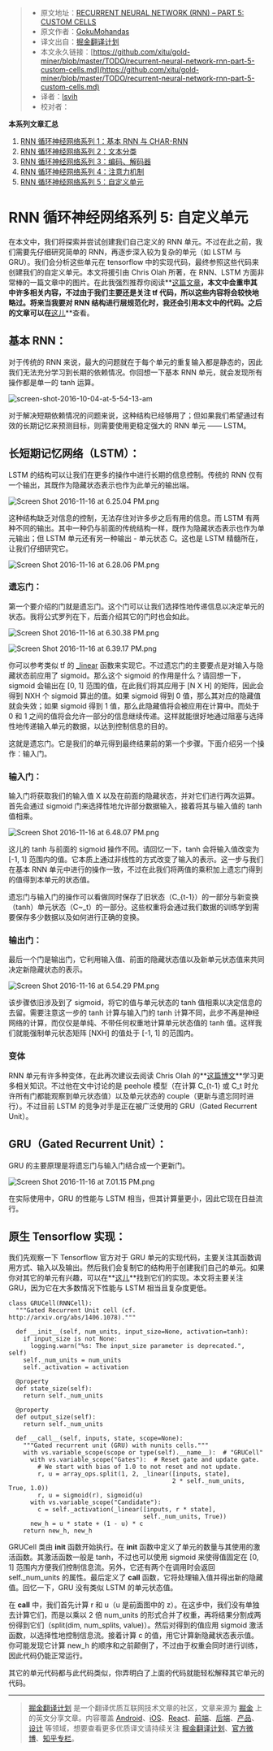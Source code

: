 
> * 原文地址：[RECURRENT NEURAL NETWORK (RNN) – PART 5: CUSTOM CELLS](https://theneuralperspective.com/2016/11/17/recurrent-neural-network-rnn-part-4-custom-cells/)
> * 原文作者：[GokuMohandas](https://twitter.com/GokuMohandas)
> * 译文出自：[掘金翻译计划](https://github.com/xitu/gold-miner)
> * 本文永久链接：[https://github.com/xitu/gold-miner/blob/master/TODO/recurrent-neural-network-rnn-part-5-custom-cells.md](https://github.com/xitu/gold-miner/blob/master/TODO/recurrent-neural-network-rnn-part-5-custom-cells.md)
> * 译者：[lsvih](https://github.com/lsvih)
> * 校对者：

**本系列文章汇总**

1. [RNN 循环神经网络系列 1：基本 RNN 与 CHAR-RNN](https://github.com/xitu/gold-miner/blob/master/TODO/recurrent-neural-networks-rnn-part-1-basic-rnn-char-rnn.md)
2. [RNN 循环神经网络系列 2：文本分类](https://github.com/xitu/gold-miner/blob/master/TODO/recurrent-neural-networks-rnn-part-2-text-classification.md)
3. [RNN 循环神经网络系列 3：编码、解码器](https://github.com/xitu/gold-miner/blob/master/TODO/recurrent-neural-networks-rnn-part-3-encoder-decoder.md)
4. [RNN 循环神经网络系列 4：注意力机制](https://github.com/xitu/gold-miner/blob/master/TODO/recurrent-neural-network-rnn-part-4-attentional-interfaces.md)
5. [RNN 循环神经网络系列 5：自定义单元](https://github.com/xitu/gold-miner/blob/master/TODO/recurrent-neural-network-rnn-part-5-custom-cells.md)

# RNN 循环神经网络系列 5: 自定义单元

在本文中，我们将探索并尝试创建我们自己定义的 RNN 单元。不过在此之前，我们需要先仔细研究简单的 RNN，再逐步深入较为复杂的单元（如 LSTM 与 GRU）。我们会分析这些单元在 tensorflow 中的实现代码，最终参照这些代码来创建我们的自定义单元。本文将援引由 Chris Olah 所著，在 RNN、LSTM 方面非常棒的一篇文章中的图片。在此我强烈推荐你阅读**[这篇文章](http://colah.github.io/posts/2015-08-Understanding-LSTMs/)**，本文中会重申其中许多相关内容，不过由于我们主要还是关注 tf 代码，所以这些内容将会较快地略过。将来当我要对 RNN 结构进行层规范化时，我还会引用本文中的代码。之后的文章可以在**[这儿](https://theneuralperspective.com/2016/10/27/gradient-topics/)**查看。

## 基本 RNN：

对于传统的 RNN 来说，最大的问题就在于每个单元的重复输入都是静态的，因此我们无法充分学习到长期的依赖情况。你回想一下基本 RNN 单元，就会发现所有操作都是单一的 tanh 运算。

![screen-shot-2016-10-04-at-5-54-13-am](https://theneuralperspective.files.wordpress.com/2016/10/screen-shot-2016-10-04-at-5-54-13-am.png?w=620)

对于解决短期依赖情况的问题来说，这种结构已经够用了；但如果我们希望通过有效的长期记忆来预测目标，则需要使用更稳定强大的 RNN 单元 —— LSTM。

## 长短期记忆网络（LSTM）：

LSTM 的结构可以让我们在更多的操作中进行长期的信息控制。传统的 RNN 仅有一个输出，其既作为隐藏状态表示也作为此单元的输出端。

![Screen Shot 2016-11-16 at 6.25.04 PM.png](https://theneuralperspective.files.wordpress.com/2016/11/screen-shot-2016-11-16-at-6-25-04-pm.png?w=620)

这种结构缺乏对信息的控制，无法存住对许多步之后有用的信息。而 LSTM 有两种不同的输出。其中一种仍与前面的传统结构一样，既作为隐藏状态表示也作为单元输出；但 LSTM 单元还有另一种输出 - 单元状态 C。这也是 LSTM 精髓所在，让我们仔细研究它。

![Screen Shot 2016-11-16 at 6.28.06 PM.png](https://theneuralperspective.files.wordpress.com/2016/11/screen-shot-2016-11-16-at-6-28-06-pm.png?w=620)

### 遗忘门：

第一个要介绍的门就是遗忘门。这个门可以让我们选择性地传递信息以决定单元的状态。我将公式罗列在下，后面介绍其它的门时也会如此。

![Screen Shot 2016-11-16 at 6.30.38 PM.png](https://theneuralperspective.files.wordpress.com/2016/11/screen-shot-2016-11-16-at-6-30-38-pm.png?w=620)

![Screen Shot 2016-11-16 at 6.39.17 PM.png](https://theneuralperspective.files.wordpress.com/2016/11/screen-shot-2016-11-16-at-6-39-17-pm.png?w=620)

你可以参考类似 tf 的 [_linear](https://github.com/tensorflow/tensorflow/blob/master/tensorflow/python/ops/rnn_cell.py#867) 函数来实现它。不过遗忘门的主要要点是对输入与隐藏状态前应用了 sigmoid。那么这个 sigmoid 的作用是什么？请回想一下，sigmoid 会输出在 [0, 1] 范围的值，在此我们将其应用于 [N X H] 的矩阵，因此会得到 NXH 个 sigmoid 算出的值。如果 sigmoid 得到 0 值，那么其对应的隐藏值就会失效；如果 sigmoid 得到 1 值，那么此隐藏值将会被应用在计算中。而处于 0 和 1 之间的值将会允许一部分的信息继续传递。这样就能很好地通过阻塞与选择性地传递输入单元的数据，以达到控制信息的目的。

这就是遗忘门。它是我们的单元得到最终结果前的第一个步骤。下面介绍另一个操作：输入门。

### 输入门：

输入门将获取我们的输入值 X 以及在前面的隐藏状态，并对它们进行两次运算。首先会通过 sigmoid 门来选择性地允许部分数据输入，接着将其与输入值的 tanh 值相乘。

![Screen Shot 2016-11-16 at 6.48.07 PM.png](https://theneuralperspective.files.wordpress.com/2016/11/screen-shot-2016-11-16-at-6-48-07-pm.png?w=620)

这儿的 tanh 与前面的 sigmoid 操作不同。请回忆一下，tanh 会将输入值改变为 [-1, 1] 范围内的值。它本质上通过非线性的方式改变了输入的表示。这一步与我们在基本 RNN 单元中进行的操作一致，不过在此我们将两值的乘积加上遗忘门得到的值得到本单元的状态值。

遗忘门与输入门的操作可以看做同时保存了旧状态（C_{t-1}）的一部分与新变换（tanh）单元状态（C~_t）的一部分。这些权重将会通过我们数据的训练学到需要保存多少数据以及如何进行正确的变换。

### 输出门：

最后一个门是输出门，它利用输入值、前面的隐藏状态值以及新单元状态值来共同决定新隐藏状态的表示。

![Screen Shot 2016-11-16 at 6.54.29 PM.png](https://theneuralperspective.files.wordpress.com/2016/11/screen-shot-2016-11-16-at-6-54-29-pm.png?w=620)

该步骤依旧涉及到了 sigmoid，将它的值与单元状态的 tanh 值相乘以决定信息的去留。需要注意这一步的 tanh 计算与输入门的 tanh 计算不同，此步不再是神经网络的计算，而仅仅是单纯、不带任何权重地计算单元状态值的 tanh 值。这样我们就能强制单元状态矩阵 [NXH] 的值处于 [-1, 1] 的范围内。

### 变体

RNN 单元有许多种变体，在此再次建议去阅读 Chris Olah 的**[这篇博文](http://colah.github.io/posts/2015-08-Understanding-LSTMs/)**学习更多相关知识。不过他在文中讨论的是 peehole 模型（在计算 C_{t-1} 或 C_t 时允许所有门都能观察到单元状态值）以及单元状态的 couple（更新与遗忘同时进行）。不过目前 LSTM 的竞争对手是正在被广泛使用的 GRU（Gated Recurrent Unit）。

## GRU（Gated Recurrent Unit）：

GRU 的主要原理是将遗忘门与输入门结合成一个更新门。

 ![Screen Shot 2016-11-16 at 7.01.15 PM.png](https://theneuralperspective.files.wordpress.com/2016/11/screen-shot-2016-11-16-at-7-01-15-pm.png?w=620)

在实际使用中，GRU 的性能与 LSTM 相当，但其计算量更小，因此它现在日益流行。

## 原生 Tensorflow 实现：

我们先观察一下 Tensorflow 官方对于 GRU 单元的实现代码，主要关注其函数调用方式、输入以及输出。然后我们会复制它的结构用于创建我们自己的单元。如果你对其它的单元有兴趣，可以在**[这儿](https://github.com/tensorflow/tensorflow/blob/master/tensorflow/python/ops/rnn_cell.py)**找到它们的实现。本文将主要关注 GRU，因为它在大多数情况下性能与 LSTM 相当且复杂度更低。

```
class GRUCell(RNNCell):
  """Gated Recurrent Unit cell (cf. http://arxiv.org/abs/1406.1078)."""

  def __init__(self, num_units, input_size=None, activation=tanh):
    if input_size is not None:
      logging.warn("%s: The input_size parameter is deprecated.", self)
    self._num_units = num_units
    self._activation = activation

  @property
  def state_size(self):
    return self._num_units

  @property
  def output_size(self):
    return self._num_units

  def __call__(self, inputs, state, scope=None):
    """Gated recurrent unit (GRU) with nunits cells."""
    with vs.variable_scope(scope or type(self).__name__):  # "GRUCell"
      with vs.variable_scope("Gates"):  # Reset gate and update gate.
        # We start with bias of 1.0 to not reset and not update.
        r, u = array_ops.split(1, 2, _linear([inputs, state],
                                             2 * self._num_units, True, 1.0))
        r, u = sigmoid(r), sigmoid(u)
      with vs.variable_scope("Candidate"):
        c = self._activation(_linear([inputs, r * state],
                                     self._num_units, True))
      new_h = u * state + (1 - u) * c
    return new_h, new_h
```

GRUCell 类由 __init__ 函数开始执行。在 __init__ 函数中定义了单元的数量与其使用的激活函数。其激活函数一般是 tanh，不过也可以使用 sigmoid 来使得值固定在 [0, 1] 范围内方便我们控制信息流。另外，它还有两个在调用时会返回 self._num_units 的属性。最后定义了 __call__ 函数，它将处理输入值并得出新的隐藏值。回忆一下，GRU 没有类似 LSTM 的单元状态值。

在 __call__ 中，我们首先计算 r 和 u（u 是前面图中的 z）。在这步中，我们没有单独去计算它们，而是以乘以 2 倍 num_units 的形式合并了权重，再将结果分割成两份得到它们（split(dim, num_splits, value)）。然后对得到的值应用 sigmoid 激活函数，以选择性地控制信息流。接着计算 c 的值，用它计算新隐藏状态表示值。你可能发现它计算 new_h 的顺序和之前颠倒了，不过由于权重会同时进行训练，因此代码仍能正常运行。

其它的单元代码都与此代码类似，你弄明白了上面的代码就能轻松解释其它单元的代码。


---

> [掘金翻译计划](https://github.com/xitu/gold-miner) 是一个翻译优质互联网技术文章的社区，文章来源为 [掘金](https://juejin.im) 上的英文分享文章。内容覆盖 [Android](https://github.com/xitu/gold-miner#android)、[iOS](https://github.com/xitu/gold-miner#ios)、[React](https://github.com/xitu/gold-miner#react)、[前端](https://github.com/xitu/gold-miner#前端)、[后端](https://github.com/xitu/gold-miner#后端)、[产品](https://github.com/xitu/gold-miner#产品)、[设计](https://github.com/xitu/gold-miner#设计) 等领域，想要查看更多优质译文请持续关注 [掘金翻译计划](https://github.com/xitu/gold-miner)、[官方微博](http://weibo.com/juejinfanyi)、[知乎专栏](https://zhuanlan.zhihu.com/juejinfanyi)。
